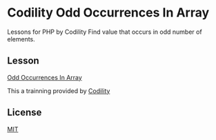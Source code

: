# Codility Odd Occurrences In Array
Lessons for PHP by Codility
Find value that occurs in odd number of elements.

## Lesson
[Odd Occurrences In Array](https://app.codility.com/programmers/lessons/2-arrays/odd_occurrences_in_array/)

This a trainning provided by [Codility](https://app.codility.com/programmers)

## License
[MIT](https://choosealicense.com/licenses/mit/)
